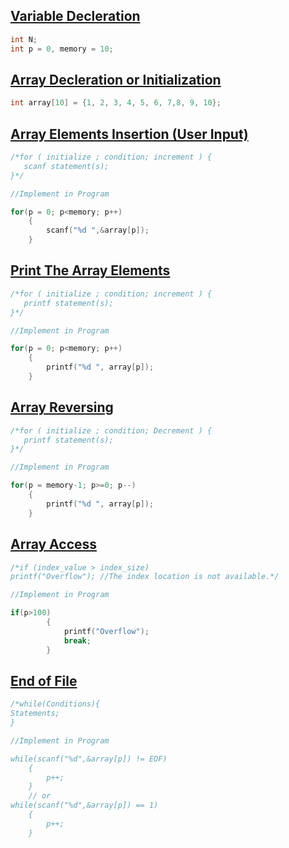 ## [Variable Decleration](../lab1/6.c)
```c
int N;
int p = 0, memory = 10;
```

## [Array Decleration or Initialization](../lab1/4.c)
```c
int array[10] = {1, 2, 3, 4, 5, 6, 7,8, 9, 10};
```

## [Array Elements Insertion (User Input)](../lab1/1.c)
```c
/*for ( initialize ; condition; increment ) {
   scanf statement(s);
}*/

//Implement in Program

for(p = 0; p<memory; p++)
    {
        scanf("%d ",&array[p]);
    }
```

## [Print The Array Elements](../lab1/5.c)
```c
/*for ( initialize ; condition; increment ) {
   printf statement(s);
}*/

//Implement in Program

for(p = 0; p<memory; p++)
    {
        printf("%d ", array[p]);
    }
```

## [Array Reversing](../lab1/7.c)
```c
/*for ( initialize ; condition; Decrement ) {
   printf statement(s);
}*/

//Implement in Program

for(p = memory-1; p>=0; p--)
    {
        printf("%d ", array[p]);
    }
```

## [Array Access](../lab1/3.c)
```c
/*if (index_value > index_size)
printf("Overflow"); //The index location is not available.*/

//Implement in Program

if(p>100)
        {
            printf("Overflow");
            break;
        }
```

## [End of File](../lab1/2.c)
```c
/*while(Conditions){
Statements;
}

//Implement in Program

while(scanf("%d",&array[p]) != EOF)
    {
        p++;
    }
    // or
while(scanf("%d",&array[p]) == 1)
    {
        p++;
    }
```
